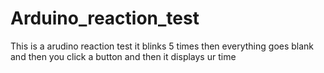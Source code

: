 # Arduino_reaction_test
This is a arudino reaction test it blinks 5 times then everything goes blank and then you click a button and then it displays ur time
